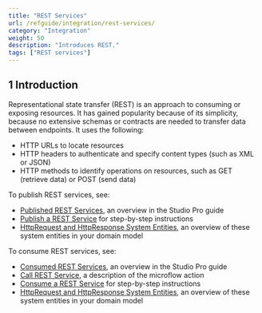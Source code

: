 ```yaml
---
title: "REST Services"
url: /refguide/integration/rest-services/
category: "Integration"
weight: 50
description: "Introduces REST."
tags: ["REST services"]
---
```


## 1 Introduction

Representational state transfer (REST) is an approach to consuming or exposing resources. It has gained popularity because of its simplicity, because no extensive schemas or contracts are needed to transfer data between endpoints. It uses the following:

* HTTP URLs to locate resources
* HTTP headers to authenticate and specify content types (such as XML or JSON)
* HTTP methods to identify operations on resources, such as GET (retrieve data) or POST (send data)

To publish REST services, see:

* [Published REST Services](/refguide/published-rest-services/), an overview in the Studio Pro guide
* [Publish a REST Service](/howto/integration/publish-rest-service/) for step-by-step instructions
* [HttpRequest and HttpResponse System Entities](/refguide/http-request-and-response-entities/), an overview of these system entities in your domain model

To consume REST services, see:

* [Consumed REST Services](/refguide/consumed-rest-services/), an overview in the Studio Pro guide
* [Call REST Service](/refguide/call-rest-action/), a description of the microflow action
* [Consume a REST Service](/howto/integration/consume-a-rest-service/) for step-by-step instructions
* [HttpRequest and HttpResponse System Entities](/refguide/http-request-and-response-entities/), an overview of these system entities in your domain model